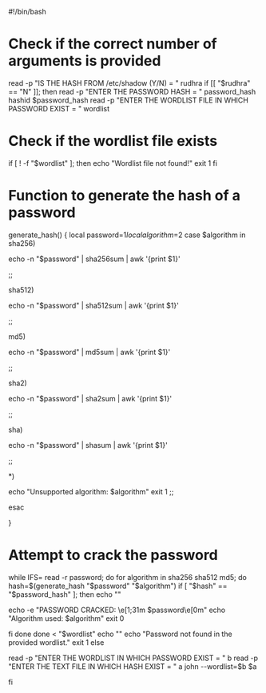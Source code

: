 #!/bin/bash 
 
# Check if the correct number of arguments is provided 
 
read -p "IS THE HASH FROM /etc/shadow (Y/N) = " rudhra 
if [[ "$rudhra" == "N" ]]; then 
read -p "ENTER THE PASSWORD HASH = " password_hash hashid $password_hash 
read -p "ENTER THE WORDLIST FILE IN WHICH PASSWORD EXIST = " wordlist 
 
# Check if the wordlist file exists 
if [ ! -f "$wordlist" ]; then 
echo "Wordlist file not found!" 
exit 1 
fi 
 
# Function to generate the hash of a password 
generate_hash() { 
local password=$1 
local algorithm=$2 
case $algorithm in 
sha256) 
 
echo -n "$password" | sha256sum | awk '{print $1}' 
 
;; 
 
sha512) 
 
echo -n "$password" | sha512sum | awk '{print $1}' 
 
;; 
 
md5) 
 
echo -n "$password" | md5sum | awk '{print $1}' 
 
;; 
 
sha2) 
 
echo -n "$password" | sha2sum | awk '{print $1}' 
 
;; 
 
sha) 
 
echo -n "$password" | shasum | awk '{print $1}' 
 
;; 
 
*) 
 
echo "Unsupported algorithm: $algorithm" 
exit 1 
;; 
 
esac 
 
} 
 
# Attempt to crack the password 
while IFS= read -r password; do 
for algorithm in sha256 sha512 md5; do 
hash=$(generate_hash "$password" "$algorithm") 
if [ "$hash" == "$password_hash" ]; then 
echo "" 
 
echo -e "PASSWORD CRACKED: \e[1;31m $password\e[0m" 
echo "Algorithm used: $algorithm" 
exit 0 
 
fi 
done 
done < "$wordlist" 
echo "" 
echo "Password not found in the provided wordlist." 
exit 1 
else 
 
read -p "ENTER THE WORDLIST IN WHICH PASSWORD EXIST = " b 
read -p "ENTER THE TEXT FILE IN WHICH HASH EXIST = " a 
john --wordlist=$b $a 
 
fi
